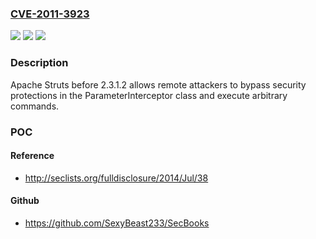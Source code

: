 ### [CVE-2011-3923](https://cve.mitre.org/cgi-bin/cvename.cgi?name=CVE-2011-3923)
![](https://img.shields.io/static/v1?label=Product&message=Struts&color=blue)
![](https://img.shields.io/static/v1?label=Version&message=n%2Fa&color=blue)
![](https://img.shields.io/static/v1?label=Vulnerability&message=Other&color=brighgreen)

### Description

Apache Struts before 2.3.1.2 allows remote attackers to bypass security protections in the ParameterInterceptor class and execute arbitrary commands.

### POC

#### Reference
- http://seclists.org/fulldisclosure/2014/Jul/38

#### Github
- https://github.com/SexyBeast233/SecBooks

